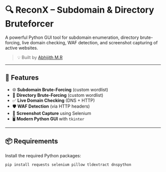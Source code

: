 # 🔍 ReconX – Subdomain & Directory Bruteforcer

A powerful Python GUI tool for subdomain enumeration, directory brute-forcing, live domain checking, WAF detection, and screenshot capturing of active websites.

> 💡 Built by [Abhijith M.R](https://github.com/abhijithmr226)

---

## 🚀 Features

- 🌐 **Subdomain Brute-Forcing** (custom wordlist)
- 📂 **Directory Brute-Forcing** (custom wordlist)
- ✅ **Live Domain Checking** (DNS + HTTP)
- 🛡️ **WAF Detection** (via HTTP headers)
- 📸 **Screenshot Capture** using Selenium
- 🖥️ **Modern Python GUI** with `tkinter`

---

## 📦 Requirements

Install the required Python packages:

```bash
pip install requests selenium pillow tldextract dnspython

